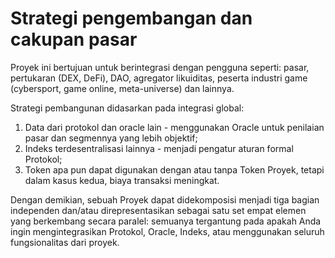 # Strategi pengembangan dan cakupan pasar

Proyek ini bertujuan untuk berintegrasi dengan pengguna seperti: pasar, pertukaran (DEX, DeFi), DAO, agregator likuiditas, peserta industri game (cybersport, game online, meta-universe) dan lainnya.

Strategi pembangunan didasarkan pada integrasi global:

1. Data dari protokol dan oracle lain - menggunakan Oracle untuk penilaian pasar dan segmennya yang lebih objektif;
2. Indeks terdesentralisasi lainnya - menjadi pengatur aturan formal Protokol;
3. Token apa pun dapat digunakan dengan atau tanpa Token Proyek, tetapi dalam kasus kedua, biaya transaksi meningkat.

Dengan demikian, sebuah Proyek dapat didekomposisi menjadi tiga bagian independen dan/atau direpresentasikan sebagai satu set empat elemen yang berkembang secara paralel: semuanya tergantung pada apakah Anda ingin mengintegrasikan Protokol, Oracle, Indeks, atau menggunakan seluruh fungsionalitas dari proyek.
